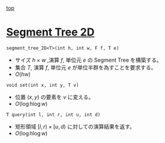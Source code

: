 [top](../README.md)

# [Segment Tree 2D](./seg2d.hpp)

`segment_tree_2D<T>(int h, int w, F f, T e)`
- サイズ $h\times w$ ,演算 $f$, 単位元 $e$ の Segment Tree を構築する。
- 集合 $T$, 演算 $f$, 単位元 $e$ が単位半群を為すことを要求する。
- $O(hw)$

`void set(int x, int y, T v)`
- 位置 $(x, y)$ の要素を $v$ に変える。
- $O(\log{h}\log{w})$

`T query(int l, int r, int u, int d)`
- 矩形領域 $[l, r) \times [u, d)$ に対しての演算結果を返す。
- $O(\log{h}\log{w})$